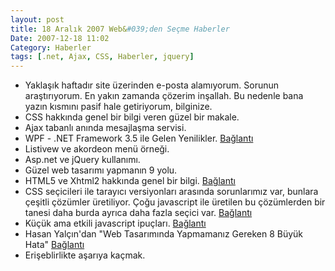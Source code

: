 ```yaml
---
layout: post
title: 18 Aralık 2007 Web&#039;den Seçme Haberler
Date: 2007-12-18 11:02
Category: Haberler
tags: [.net, Ajax, CSS, Haberler, jquery]
---
```


-   Yaklaşık haftadır site üzerinden e-posta alamıyorum. Sorunun
    araştırıyorum. En yakın zamanda çözerim inşallah. Bu nedenle bana
    yazın kısmını pasif hale getiriyorum, bilginize.
-   CSS hakkında genel bir bilgi veren güzel bir makale.
-   Ajax tabanlı anında mesajlaşma servisi.
-   WPF - .NET Framework 3.5 ile Gelen Yenilikler. [Bağlantı][2]
-   Listivew ve akordeon menü örneği. 
-   Asp.net ve jQuery kullanımı. 
-   Güzel web tasarımı yapmanın 9 yolu.
-   HTML5 ve Xhtml2 hakkında genel bir bilgi. [Bağlantı][6]
-   CSS seçicileri ile tarayıcı versiyonları arasında sorunlarımız var,
    bunlara çeşitli çözümler üretiliyor. Çoğu javascript ile üretilen bu
    çözümlerden bir tanesi daha burda ayrıca daha fazla seçici var.
    [Bağlantı][7]
-   Küçük ama etkili javascript ipuçları. [Bağlantı][8]
-   Hasan Yalçın'dan "Web Tasarımında Yapmamanız Gereken 8 Büyük Hata"
    [Bağlantı][9]
-   Erişeblirlikte aşarıya kaçmak.


  [2]: http://www.csharpnedir.com/makalegoster.asp?Mid=816
    "WPF .net 3.5"
  [6]: http://www.ibm.com/developerworks/web/library/x-html5xhtml2.html?S_TACT=105AGX08&S_CMP=EDU
    "html5 ve xhtml2"
  [7]: http://www.robertnyman.com/2007/12/17/domassistant-25-released-css-selector-support-new-ajax-methods-and-more-goodies-added/
    "Çok fazla seçici"
  [8]: http://www.phazm.com/notes/javascript/easy-as-pie-unobtrusive-javascript/
    "javascript ipuçları"
  [9]: http://www.hasanyalcin.com/?p=360 "8 büyük hata"
